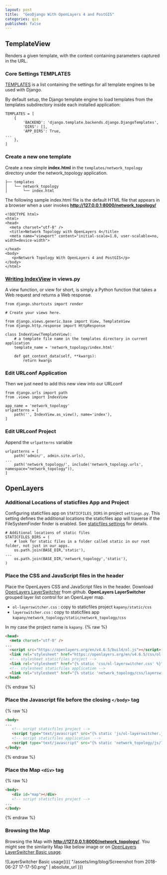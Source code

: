```yaml
---
layout: post
title:  "GeoDjango With OpenLayers 4 and PostGIS"
categories: gis
published: false
---
```

## TemplateView
Renders a given template, with the context containing parameters captured in the URL.

### Core Settings TEMPLATES
[TEMPLATES](https://docs.djangoproject.com/en/2.0/ref/settings/#templates) is a
list containing the settings for all template engines to be used with Django.

By default setup, the Django template engine to load templates from
the templates subdirectory inside each installed application:
```
TEMPLATES = [
    {
        'BACKEND': 'django.template.backends.django.DjangoTemplates',
        'DIRS': [],
        'APP_DIRS': True,
...
    },
]
```

### Create a new one template
Create a new simple   **index.html** in the  `templates/network_topology` directory
under the network_topology application.
```
├── templates
│   └── network_topology
│       └── index.html
```

The following sample index.html file is the default HTML file
that appears in a browser when a user invokes **http://127.0.0.1:8000/network_topology/**
```
<!DOCTYPE html>
<html>
<head>
  <meta charset="utf-8" />
  <title>Network Topology with OpenLayers 4</title>
  <meta name="viewport" content="initial-scale=1.0, user-scalable=no, width=device-width">

</head>
<body>
   <p>Network Topology With OpenLayers 4 and PostGIS</p>
</body>
</html>
```

### [Writing IndexView](https://docs.djangoproject.com/en/2.0/topics/http/views/) in views.py
A view function, or view for short, is simply a Python function
that takes a Web request and returns a Web response.
```
from django.shortcuts import render

# Create your views here.

from django.views.generic.base import View, TemplateView
from django.http.response import HttpResponse

class IndexView(TemplateView):
    # a template file name in the templates directory in current application
    template_name = 'network_topology/index.html'

    def get_context_data(self, **kwargs):
        return kwargs
```

### Edit URLconf Application
Then we just need to add this new view into our URLconf
```
from django.urls import path
from .views import IndexView

app_name = 'network_topology'
urlpatterns = [
    path('', IndexView.as_view(), name='index'),
]
```

### Edit URLconf Project
Append the `urlpatterns` variable

```
urlpatterns = [
    path('admin/', admin.site.urls),
...
    path('network_topology/', include('network_topology.urls', namespace="network_topology")),
]
```

## OpenLayers

### Additional Locations of staticfiles App and Project
Configuring staticfiles app on `STATICFILES_DIRS` in project `settings.py`.
This setting defines the additional locations the staticfiles app
will traverse if the FileSystemFinder finder is enabled.
See [staticfiles settings](https://docs.djangoproject.com/en/2.0/ref/settings/#settings-staticfiles) for details.

```
# Additional locations of static files
STATICFILES_DIRS = (
    # look for static files in a folder called static in our root folder, not just in our apps.
    os.path.join(BASE_DIR,'static'),
...
    os.path.join(BASE_DIR,'network_topology','static'),
)
```

### Place the CSS and JavaScript files in the header
Place the OpenLayers CSS and JavaScript files in the header. Download
[OpenLayers LayerSwitcher](https://github.com/walkermatt/ol-layerswitcher) from github.
**OpenLayers LayerSwitcher** grouped layer list control for an OpenLayer map.

* `ol-layerswitcher.css` : copy to staticfiles project `kapany/static/css`
* `layerswitcher.css` : copy to staticfiles app `kapany/network_topology/static/network_topology/css`

In my case the project name is `kapany`.
{% raw %}
~~~~~~~~~~~~~~~~~~~html
<head>
  <meta charset="utf-8" />
...
  <script src="https://openlayers.org/en/v4.6.5/build/ol.js"></script>
  <link rel="stylesheet" href="https://openlayers.org/en/v4.6.5/css/ol.css" type="text/css">
  <!-- stylesheet staticfiles project -->
  <link rel="stylesheet" href="{% static 'css/ol-layerswitcher.css' %}" />
  <!-- stylesheet staticfiles application -->
  <link rel="stylesheet" href="{% static 'network_topology/css/layerswitcher.css' %}" />
</head>
~~~~~~~~~~~~~~~~~~~
{% endraw %}


### Place the Javascript file before the closing `</body>` tag
{% raw %}
~~~~~~~~~~~~~~~~~~~html
<body>
...
   <!-- script staticfiles project -->
   <script type="text/javascript" src="{% static 'js/ol-layerswitcher.js' %}"></script>
   <!-- script staticfiles application  -->
   <script type="text/javascript" src="{% static 'network_topology/js/layerswitcher.js' %}"></script>
</body>
~~~~~~~~~~~~~~~~~~~
{% endraw %}

### Place the Map `<div>` tag
{% raw %}
~~~~~~~~~~~~~~~~~~~html
<body>
   <div id="map"></div>
   <!-- script staticfiles project -->
...
</body>
~~~~~~~~~~~~~~~~~~~
{% endraw %}

### Browsing the Map
Browsing the Map with **http://127.0.0.1:8000/network_topology/**.
You might see the similarity Map like below image
or on [OpenLayers LayerSwitcher Basic usage](https://rawgit.com/walkermatt/ol-layerswitcher/master/examples/layerswitcher.html).

![LayerSwitcher Basic usage]({{ "/assets/img/blog/Screenshot from 2018-06-27 17-17-50.png" | absolute_url }})
